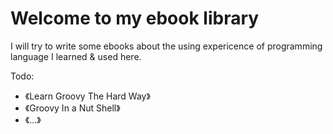 Welcome to my ebook library
=====
I will try to write some ebooks about the using expericence of programming language I learned & used here.

Todo:
  * 《Learn Groovy The Hard Way》
  * 《Groovy In a Nut Shell》
  * 《...》
